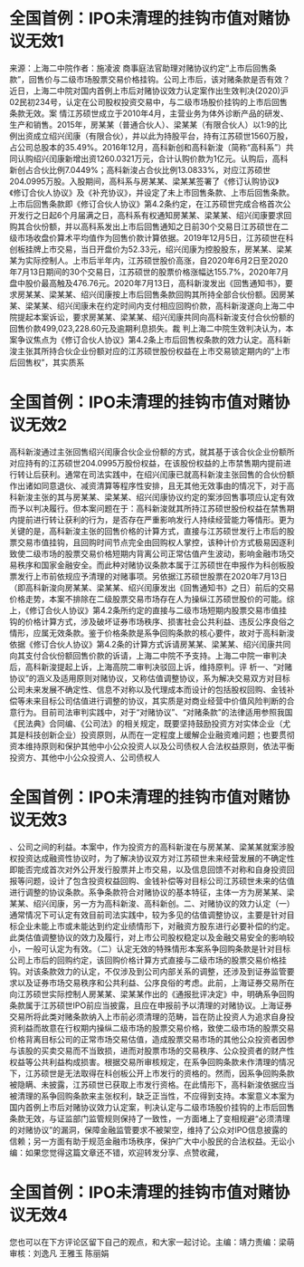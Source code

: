 # 全国首例：IPO未清理的挂钩市值对赌协议无效1

来源：上海二中院作者：施凌波 商事庭法官助理对赌协议约定“上市后回售条款”，回售价与二级市场股票交易价格挂钩。公司上市后，该对赌条款是否有效？近日，上海二中院对国内首例上市后对赌协议效力认定案作出生效判决(2020)沪02民初234号，认定在公司股权投资交易中，与二级市场股价挂钩的上市后回售条款无效。案 情江苏硕世成立于2010年4月，主营业务为体外诊断产品的研发、生产和销售。2015年，房某某（普通合伙人）、梁某某（有限合伙人）以1:9的比例出资成立绍兴闰康（有限合伙），并以此为持股平台，持有江苏硕世1560万股，占公司总股本的35.49%。2016年12月，高科新创和高科新浚（简称“高科系”）共同认购绍兴闰康新增出资1260.0321万元，合计认购价款为1亿元。认购后，高科新创占合伙比例7.0449%；高科新浚占合伙比例13.0833%，对应江苏硕世204.0995万股。入股期间，高科系与房某某、梁某某签署了《修订认购协议》《修订合伙人协议》及《补充协议》，并设定了未上市回售条款、上市后回售条款。上市后回售条款即《修订合伙人协议》第4.2条约定，在江苏硕世完成合格首次公开发行之日起6个月届满之日，高科系有权通知房某某、梁某某、绍兴闰康要求回购其合伙份额，并以高科系发出上市后回售通知之日前30个交易日江苏硕世在二级市场收盘价算术平均值作为回售价款计算依据。2019年12月5日，江苏硕世在科创板挂牌上市交易，当日开盘价为52.33元，绍兴闰康为控股股东，房某某、梁某某为实际控制人。上市后半年内，江苏硕世股价高涨，自2020年6月2日至2020年7月13日期间的30个交易日，江苏硕世的股票价格涨幅达155.7%，2020年7月盘中股价最高触及476.76元。2020年7月13日，高科新浚发出《回售通知书》，要求房某某、梁某某、绍兴闰康按上市后回售条款回购其所持全部合伙份额。因房某某、梁某某、绍兴闰康未在约定时间内支付相应回购价款，高科新浚遂向上海二中院提起本案诉讼，要求房某某、梁某某、绍兴闰康共同向高科新浚支付合伙份额的回售价款499,023,228.60元及逾期利息损失。裁 判上海二中院生效判决认为，本案争议焦点为《修订合伙人协议》第4.2条上市后回售权条款的效力认定。高科新浚主张其所持合伙企业份额对应的江苏硕世股份权益在上市交易锁定期内的“上市后回售权”，其实质系

# 全国首例：IPO未清理的挂钩市值对赌协议无效2

高科新浚通过主张回售绍兴闰康合伙企业份额的方式，就其基于该合伙企业份额所对应持有的江苏硕世204.0995万股份权益，在该股份权益的上市禁售期内提前进行转让后获利。通常在司法实践中，在绍兴闰康已就高科新浚主张回售的合伙份额作出诸如同意退伙、减资清算等程序性安排，且无其他无效事由的情况下，对于高科新浚主张的其与房某某、梁某某、绍兴闰康协议约定的案涉回售事项应认定有效而予以判决履行。但本案问题在于：高科新浚就其所持江苏硕世股份权益在禁售期内提前进行转让获利的行为，是否存在严重影响发行人持续经营能力等情形。更为关键的是，高科新浚主张的回售价格的计算方式，直接与江苏硕世发行上市后的股票交易市值挂钩，且回购时间节点完全由回购权人掌控，该种计价方式极易因逐利致使二级市场的股票交易价格短期内背离公司正常估值产生波动，影响金融市场交易秩序和国家金融安全。而此种对赌协议条款本属于江苏硕世在申报作为科创板股票发行上市前依规应予清理的对赌事项。另依据江苏硕世股票在2020年7月13日（即高科新浚向房某某、梁某某、绍兴闰康发出《回售通知书》之日）前后的交易价格走势，本案不排除在二级股票交易市场存在人为操纵江苏硕世股价的可能。综上，《修订合伙人协议》第4.2条所约定的直接与二级市场短期内股票交易市值挂钩的价格计算方式，涉及破坏证券市场秩序、损害社会公共利益、违反公序良俗之情形，应属无效条款。鉴于价格条款是系争回购条款的核心要件，故对于高科新浚依据《修订合伙人协议》第4.2条的计算方式诉请房某某、梁某某、绍兴闰康共同向其支付合伙份额回售价款的诉请，上海二中院不予支持。上海二中院一审判决后，高科新浚提起上诉，上海高院二审判决驳回上诉，维持原判。评 析一、“对赌协议”的涵义及适用原则对赌协议，又称估值调整协议，系为解决交易双方对目标公司未来发展不确定性、信息不对称以及代理成本而设计的包括股权回购、金钱补偿等未来目标公司估值进行调整的协议，其实质是对商业经营中价值风险判断的合意行为。目前司法审判实践中，对于“对赌协议”、“对赌条款”的法律适用参照我国《民法典》合同编、《公司法》的相关规定，既要坚持鼓励投资方对实体企业（尤其是科技创新企业）投资原则，从而在一定程度上缓解企业融资难问题；也要贯彻资本维持原则和保护其他中小公众投资人以及公司债权人合法权益原则，依法平衡投资方、其他中小公众投资人、公司债权人

# 全国首例：IPO未清理的挂钩市值对赌协议无效3

、公司之间的利益。本案中，作为投资方的高科新浚在与房某某、梁某某就案涉股权投资达成融资性协议时，为了解决协议双方对江苏硕世未来经营发展的不确定性即能否完成首次对外公开发行股票并上市交易，以及信息回馈不对称和自身投资回报等问题，设计了包含投资权益回购、金钱补偿等对目标公司江苏硕世未来的估值进行调整的协议条款。系争条款符合对赌协议的基本特征，主体一方为房某某、梁某某、绍兴闰康，另一方为高科新浚、高科新创。二、对赌协议的效力认定（一）通常情况下可认定有效目前司法实践中，较为多见的估值调整协议，主要是针对目标企业未能上市或未能达到约定业绩情形下，对融资方股东进行必要补偿的约定。此类估值调整协议的效力及履行，对上市公司股权稳定以及金融交易安全的影响较小，一般可认定为有效。（二）认定无效的特殊情形本案系争回购条款是针对目标公司上市后的回购约定，该回购价格计算方式直接与二级市场的股票交易价格挂钩。对该条款效力的认定，不仅涉及到公司内部关系的调整，还涉及到证券监管要求以及证券市场交易秩序和公共利益、公序良俗的考虑。此前，上海证券交易所在向江苏硕世实际控制人房某某、梁某某作出的《通报批评决定》中，明确系争回购条款属于江苏硕世IPO前应当披露，且应在申报前予以清理的对赌协议。上海证券交易所将此类对赌条款纳入上市前必须清理的范畴，旨在防止投资人为追求自身投资利益而故意在行权期内操纵二级市场的股票交易价格，致使二级市场的股票交易价格背离目标公司的正常市场交易估值，造成股票交易市场的其他公众投资者因参与该股的买卖交易而不当致损，进而对股票市场的交易秩序、公众投资者的财产性权益等公共利益构成损害。根据交易所审核规定，在系争回购条款未作清理的情况下，江苏硕世是无法取得在科创板公开上市发行的资格的。然而，因系争回购条款被隐瞒、未披露，江苏硕世已获取上市发行资格。在此情形下，高科新浚依据应当被清理的系争回购条款来主张权利，缺乏正当性，不应得到支持。本案意义本案为国内首例上市后对赌协议效力认定案，判决认定与二级市场股价挂钩的上市后回售条款无效，与证监部门监管规则保持了一致性，一方面堵上了变相规避“必须清理的对赌协议”的漏洞，保障金融监管要求不被架空，维持了公众对IPO信息披露的信赖；另一方面有助于规范金融市场秩序，保护广大中小股民的合法权益。无讼小编：如果您觉得这篇文章还不错，欢迎转发分享、点赞收藏，

# 全国首例：IPO未清理的挂钩市值对赌协议无效4

您也可以在下方评论区留下自己的观点，和大家一起讨论。主编：靖力责编：梁萌审核：刘逸凡 王雅玉 陈丽娟

